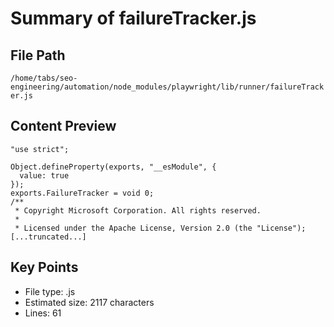 # Summary of failureTracker.js
  
## File Path
`/home/tabs/seo-engineering/automation/node_modules/playwright/lib/runner/failureTracker.js`

## Content Preview
```
"use strict";

Object.defineProperty(exports, "__esModule", {
  value: true
});
exports.FailureTracker = void 0;
/**
 * Copyright Microsoft Corporation. All rights reserved.
 *
 * Licensed under the Apache License, Version 2.0 (the "License");
[...truncated...]
```

## Key Points
- File type: .js
- Estimated size: 2117 characters
- Lines: 61
